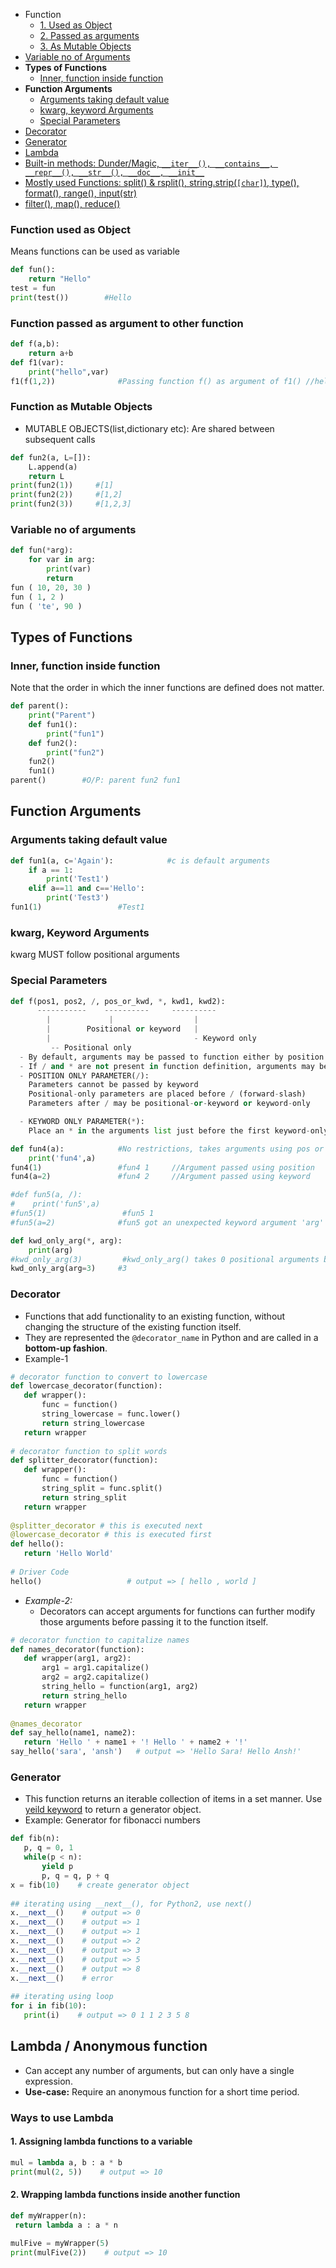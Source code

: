 - Function
  - [1. Used as Object](#o)
  - [2. Passed as arguments](#arg)
  - [3. As Mutable Objects](#mut)
- [Variable no of Arguments](#var)
- **Types of Functions**
  - [Inner, function inside function](#func)
- **Function Arguments**
  - [Arguments taking default value](#default)
  - [kwarg, keyword Arguments](#kwarg)
  - [Special Parameters](#special)
- [Decorator](#dec)
- [Generator](#gen)
- [Lambda](#lam)
- [Built-in methods: Dunder/Magic, `__iter__(), __contains__, __repr__(), __str__(), __doc__, __init__`](Builtin_Methods)
- [Mostly used Functions: split() & rsplit(), string.strip(`[char]`), type(), format(), range(), input(str)](Mostly_Used_Functions)
- [filter(), map(), reduce()](filter_map_reduce)

<a name=o></a>
### Function used as Object
Means functions can be used as variable
```py
def fun():
    return "Hello"
test = fun
print(test())        #Hello
```
<a name=arg></a>
### Function passed as argument to other function
```py
def f(a,b):
    return a+b
def f1(var):
    print("hello",var)
f1(f(1,2))              #Passing function f() as argument of f1() //hello 3
```
<a name=mut></a>
### Function as Mutable Objects
- MUTABLE OBJECTS(list,dictionary etc): Are shared between subsequent calls
```py
def fun2(a, L=[]):
    L.append(a)
    return L
print(fun2(1))     #[1]
print(fun2(2))     #[1,2]
print(fun2(3))     #[1,2,3]
```
<a name=var></a>
### Variable no of arguments
```py
def fun(*arg):
    for var in arg:
        print(var)
        return
fun ( 10, 20, 30 )
fun ( 1, 2 )
fun ( 'te', 90 )
```

## Types of Functions
<a name=inner></a>
### Inner, function inside function
Note that the order in which the inner functions are defined does not matter. 
```py
def parent():
    print("Parent")
    def fun1():
        print("fun1")
    def fun2():
        print("fun2")
    fun2()
    fun1()
parent()        #O/P: parent fun2 fun1
```

## Function Arguments
<a name=default></a>
### Arguments taking default value
```py
def fun1(a, c='Again'):            #c is default arguments
    if a == 1:
        print('Test1')
    elif a==11 and c=='Hello':
        print('Test3')
fun1(1)                 #Test1
```
<a name=kwarg></a>
### kwarg, Keyword Arguments
kwarg MUST follow positional arguments
<a name=special></a>
### Special Parameters
```py
def f(pos1, pos2, /, pos_or_kwd, *, kwd1, kwd2):
      -----------    ----------     ----------
        |             |                  |
        |        Positional or keyword   |
        |                                - Keyword only
         -- Positional only
  - By default, arguments may be passed to function either by position or by keyword.
  - If / and * are not present in function definition, arguments may be passed to a function by position or by keyword.
  - POSITION ONLY PARAMETER(/):
    Parameters cannot be passed by keyword
    Positional-only parameters are placed before / (forward-slash)
    Parameters after / may be positional-or-keyword or keyword-only

  - KEYWORD ONLY PARAMETER(*):
    Place an * in the arguments list just before the first keyword-only parameter.

def fun4(a):            #No restrictions, takes arguments using pos or keyword
    print('fun4',a)
fun4(1)                 #fun4 1     //Argument passed using position
fun4(a=2)               #fun4 2     //Argument passed using keyword

#def fun5(a, /):
#    print('fun5',a)
#fun5(1)                 #fun5 1
#fun5(a=2)              #fun5 got an unexpected keyword argument 'arg'

def kwd_only_arg(*, arg):
    print(arg)
#kwd_only_arg(3)         #kwd_only_arg() takes 0 positional arguments but 1 was given
kwd_only_arg(arg=3)     #3
```

<a name=dec></a>
### Decorator
- Functions that add functionality to an existing function, without changing the structure of the existing function itself.
- They are represented the `@decorator_name` in Python and are called in a **bottom-up fashion**. 
- Example-1
```py
# decorator function to convert to lowercase
def lowercase_decorator(function):
   def wrapper():
       func = function()
       string_lowercase = func.lower()
       return string_lowercase
   return wrapper
   
# decorator function to split words
def splitter_decorator(function):
   def wrapper():
       func = function()
       string_split = func.split()
       return string_split
   return wrapper
   
@splitter_decorator # this is executed next
@lowercase_decorator # this is executed first
def hello():
   return 'Hello World'
   
# Driver Code
hello()                   # output => [ hello , world ]
```

- _Example-2:_
  - Decorators can accept arguments for functions can further modify those arguments before passing it to the function itself.
```py
# decorator function to capitalize names
def names_decorator(function):
   def wrapper(arg1, arg2):
       arg1 = arg1.capitalize()
       arg2 = arg2.capitalize()
       string_hello = function(arg1, arg2)
       return string_hello
   return wrapper
   
@names_decorator
def say_hello(name1, name2):
   return 'Hello ' + name1 + '! Hello ' + name2 + '!'
say_hello('sara', 'ansh')   # output => 'Hello Sara! Hello Ansh!'
```

<a name=gen></a>
### Generator
- This function returns an iterable collection of items in a set manner. Use [yeild keyword](/Languages/ScriptingLanguages/Python/Keywords) to return a generator object.
- Example: Generator for fibonacci numbers
```py
def fib(n):
   p, q = 0, 1
   while(p < n):
       yield p
       p, q = q, p + q
x = fib(10)    # create generator object 
 
## iterating using __next__(), for Python2, use next()
x.__next__()    # output => 0
x.__next__()    # output => 1
x.__next__()    # output => 1
x.__next__()    # output => 2
x.__next__()    # output => 3
x.__next__()    # output => 5
x.__next__()    # output => 8
x.__next__()    # error
 
## iterating using loop
for i in fib(10):
   print(i)    # output => 0 1 1 2 3 5 8
```

<a name=lam></a>
## Lambda / Anonymous function
- Can accept any number of arguments, but can only have a single expression.
- **Use-case:** Require an anonymous function for a short time period. 
### Ways to use Lambda
#### 1. Assigning lambda functions to a variable
```py
mul = lambda a, b : a * b
print(mul(2, 5))    # output => 10
```
#### 2. Wrapping lambda functions inside another function
```py
def myWrapper(n):
 return lambda a : a * n
 
mulFive = myWrapper(5)
print(mulFive(2))    # output => 10
```
